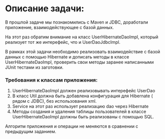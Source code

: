 # Описание задачи:

В прошлой задаче мы познакомились с Maven и JDBC, доработали приложение, взаимодействующее с базой данных.

На этот раз обратим внимание на класс UserHibernateDaoImpl, который реализует тот же интерефейс, что и UserDaoJdbcImpl.

В рамках этой задачи необходимо реализовать взаимодействие с базой данных с помощью Hibernate и дописать методы в классе UserHibernateDaoImpl, проверить свои методы заранее написанными JUnit тестами из заготовки.


### Требования к классам приложения:

1. UserHibernateDaoImpl должен реализовывать интерефейс UserDao
2. В класс Util должна быть добавлена конфигурация для Hibernate ( рядом с JDBC), без использования xml.
3. Service на этот раз использует реализацию dao через Hibernate
4. Методы создания и удаления таблицы пользователей в классе UserHibernateDaoImpl должны быть реализованы с помощью SQL.

Алгоритм приложения и операции не меняются в сравнении с предыдущим заданием.